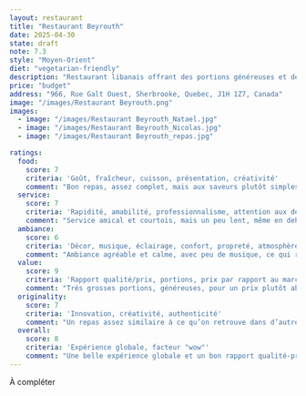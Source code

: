 ```yaml
---
layout: restaurant
title: "Restaurant Beyrouth"
date: 2025-04-30
state: draft
note: 7.3
style: "Moyen-Orient"
diet: "vegetarian-friendly"
description: "Restaurant libanais offrant des portions généreuses et des desserts succulents."
price: "budget"
address: "966, Rue Galt Ouest, Sherbrooke, Quebec, J1H 1Z7, Canada"
image: "/images/Restaurant Beyrouth.png"
images:
  - image: "/images/Restaurant Beyrouth_Natael.jpg"
  - image: "/images/Restaurant Beyrouth_Nicolas.jpg"
  - image: "/images/Restaurant Beyrouth_repas.jpg"

ratings:
  food:
    score: 7
    criteria: 'Goût, fraîcheur, cuisson, présentation, créativité'
    comment: "Bon repas, assez complet, mais aux saveurs plutôt simples."
  service:
    score: 7
    criteria: 'Rapidité, amabilité, professionnalisme, attention aux détails'
    comment: "Service amical et courtois, mais un peu lent, même en dehors des heures de pointe."
  ambiance:
    score: 6
    criteria: 'Décor, musique, éclairage, confort, propreté, atmosphère générale'
    comment: "Ambiance agréable et calme, avec peu de musique, ce qui rend l’endroit paisible et joli. Cela dit, rien d’exceptionnel comparé à d’autres restaurants."
  value:
    score: 9
    criteria: 'Rapport qualité/prix, portions, prix par rapport au marché'
    comment: "Très grosses portions, généreuses, pour un prix plutôt abordable."
  originality:
    score: 7
    criteria: 'Innovation, créativité, authenticité'
    comment: "Un repas assez similaire à ce qu’on retrouve dans d’autres restaurants libanais, mais ce qui se distingue vraiment ici, ce sont les beignets au miel — un vrai délice !"
  overall:
    score: 8
    criteria: 'Expérience globale, facteur "wow"'
    comment: "Une belle expérience globale et un bon rapport qualité-prix, dans un quartier calme. Petit bémol : peu de places de stationnement disponibles."
---
```




À compléter
